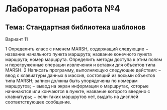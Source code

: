 Лабораторная работа №4
=====
Тема: Стандартная библиотека шаблонов
-----
Вариант 11  

1
Определить класс с именем MARSH, содержащий следующие
− название начального пункта маршрута;
название конечного пункта
маршрута; номер маршрута.
Определить методы доступа к этим полям и перегруженные операции
извлечения и вставки для объектов типа MARSH.
2
Написать программу, выполняющую следующие действия:
− ввод с клавиатуры данных в массив, состоящий из восьми объектов типа
MARSH; записи должны быть упорядочены по номерам маршрутов;
− вывод на экран информации о маршрутах, которые начинаются или
кончаются в пункте, название которого введено с клавиатуры;
− если таких маршрутов нет, выдать на дисплей соответствующее сообщение.